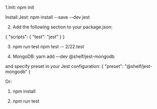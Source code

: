 1.Init:
npm init

Install Jest:
npm install --save --dev jest

2. Add the following section to your package.json:

{
  "scripts": {
    "test": "jest"
  }
}

3. npm run test
npm test -- 2/22.test

4. MongoDB:
yarn add –-dev @shelf/jest-mongodb 

and	specify preset in your Jest configuration:
{
  "preset": "@shelf/jest-mongodb"
}


Or:
1. npm install

2. npm run test